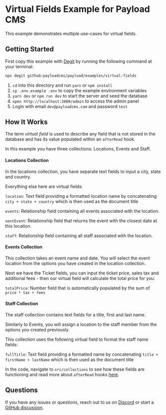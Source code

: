 # Virtual Fields Example for Payload CMS

This example demonstrates multiple use-cases for virtual fields.

## Getting Started

First copy this example with [Degit](https://www.npmjs.com/package/degit) by running the following command at your terminal:

```bash
npx degit github:payloadcms/payload/examples/virtual-fields
```

1. `cd` into this directory and run `yarn` or `npm install`
2. `cp .env.example .env` to copy the example environment variables
3. `yarn dev` or `npm run dev` to start the server and seed the database
4. `open http://localhost:3000/admin` to access the admin panel
5. Login with email `dev@payloadcms.com` and password `test`


## How It Works

The term *virtual field* is used to describe any field that is not stored in the database and has its value populated within an `afterRead` hook.

In this example you have three collections: Locations, Events and Staff.

#### Locations Collection

In the locations collection, you have separate text fields to input a city, state and country.

Everything else here are virtual fields:

`location`: Text field providing a formatted location name by concatenating `city + state + country` which is then used as the document title

`events`: Relationship field containing all events associated with the location.

`nextEvent`: Relationship field that returns the event with the closest date at this location.

`staff`: Relationship field containing all staff associated with the location.

#### Events Collection

This collection takes an event name and date. You will select the event location from the options you have created in the location collection.

Next we have the Ticket fields, you can input the ticket price, sales tax and additional fees - then our virtual field will calculate the total price for you:

`totalPrice`: Number field that is automatically populated by the sum of `price * tax + fees`

#### Staff Collection

The staff collection contains text fields for a title, first and last name.

Similarly to Events, you will assign a location to the staff member from the options you created previously.

This collection uses the following virtual field to format the staff name fields:

`fullTitle`: Text field providing a formatted name by concatenating `title + firstName + lastName` which is then used as the document title

In the code, navigate to `src/collections` to see how these fields are functioning and read more about `afterRead` hooks [here](https://payloadcms.com/docs/hooks/fields).

## Questions

If you have any issues or questions, reach out to us on [Discord](https://discord.com/invite/r6sCXqVk3v) or start a [GitHub discussion](https://github.com/payloadcms/payload/discussions).
